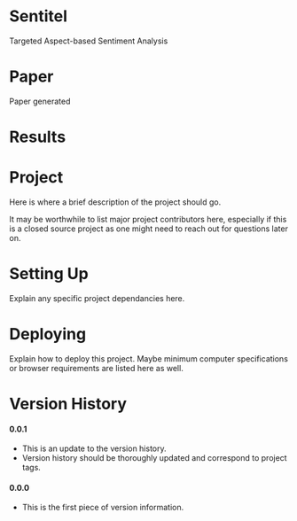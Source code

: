 # Sentitel
Targeted Aspect-based Sentiment Analysis

Paper
=================
Paper generated 

Results
=================


Project
=================
Here is where a brief description of the project should go.

It may be worthwhile to list major project contributors here, especially if this is a closed source project as one might need to reach out for questions later on.

Setting Up
=================
Explain any specific project dependancies here.


Deploying
=================
Explain how to deploy this project. Maybe minimum computer specifications or browser requirements are listed here as well.

Version History
=================
#### 0.0.1
- This is an update to the version history.
- Version history should be thoroughly updated and correspond to project tags.

#### 0.0.0
- This is the first piece of version information.
